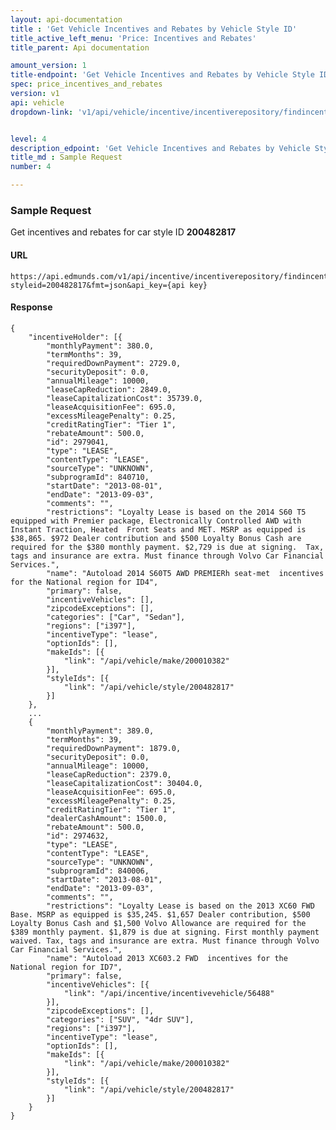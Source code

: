```yaml
---
layout: api-documentation
title : 'Get Vehicle Incentives and Rebates by Vehicle Style ID'
title_active_left_menu: 'Price: Incentives and Rebates'
title_parent: Api documentation

amount_version: 1
title-endpoint: 'Get Vehicle Incentives and Rebates by Vehicle Style ID'
spec: price_incentives_and_rebates
version: v1
api: vehicle
dropdown-link: 'v1/api/vehicle/incentive/incentiverepository/findincentivesbystyleid'


level: 4
description_edpoint: 'Get Vehicle Incentives and Rebates by Vehicle Style ID'
title_md : Sample Request
number: 4

---
```


### Sample Request

Get incentives and rebates for car style ID **200482817**

#### URL

	https://api.edmunds.com/v1/api/incentive/incentiverepository/findincentivesbystyleid?styleid=200482817&fmt=json&api_key={api key}
	
#### Response
	
	{
	    "incentiveHolder": [{
	        "monthlyPayment": 380.0,
	        "termMonths": 39,
	        "requiredDownPayment": 2729.0,
	        "securityDeposit": 0.0,
	        "annualMileage": 10000,
	        "leaseCapReduction": 2849.0,
	        "leaseCapitalizationCost": 35739.0,
	        "leaseAcquisitionFee": 695.0,
	        "excessMileagePenalty": 0.25,
	        "creditRatingTier": "Tier 1",
	        "rebateAmount": 500.0,
	        "id": 2979041,
	        "type": "LEASE",
	        "contentType": "LEASE",
	        "sourceType": "UNKNOWN",
	        "subprogramId": 840710,
	        "startDate": "2013-08-01",
	        "endDate": "2013-09-03",
	        "comments": "",
	        "restrictions": "Loyalty Lease is based on the 2014 S60 T5 equipped with Premier package, Electronically Controlled AWD with Instant Traction, Heated  Front Seats and MET. MSRP as equipped is $38,865. $972 Dealer contribution and $500 Loyalty Bonus Cash are required for the $380 monthly payment. $2,729 is due at signing.  Tax, tags and insurance are extra. Must finance through Volvo Car Financial Services.",
	        "name": "Autoload 2014 S60T5 AWD PREMIERh seat-met  incentives for the National region for ID4",
	        "primary": false,
	        "incentiveVehicles": [],
	        "zipcodeExceptions": [],
	        "categories": ["Car", "Sedan"],
	        "regions": ["i397"],
	        "incentiveType": "lease",
	        "optionIds": [],
	        "makeIds": [{
	            "link": "/api/vehicle/make/200010382"
	        }],
	        "styleIds": [{
	            "link": "/api/vehicle/style/200482817"
	        }]
	    }, 
		...
		{
	        "monthlyPayment": 389.0,
	        "termMonths": 39,
	        "requiredDownPayment": 1879.0,
	        "securityDeposit": 0.0,
	        "annualMileage": 10000,
	        "leaseCapReduction": 2379.0,
	        "leaseCapitalizationCost": 30404.0,
	        "leaseAcquisitionFee": 695.0,
	        "excessMileagePenalty": 0.25,
	        "creditRatingTier": "Tier 1",
	        "dealerCashAmount": 1500.0,
	        "rebateAmount": 500.0,
	        "id": 2974632,
	        "type": "LEASE",
	        "contentType": "LEASE",
	        "sourceType": "UNKNOWN",
	        "subprogramId": 840006,
	        "startDate": "2013-08-01",
	        "endDate": "2013-09-03",
	        "comments": "",
	        "restrictions": "Loyalty Lease is based on the 2013 XC60 FWD Base. MSRP as equipped is $35,245. $1,657 Dealer contribution, $500 Loyalty Bonus Cash and $1,500 Volvo Allowance are required for the $389 monthly payment. $1,879 is due at signing. First monthly payment waived. Tax, tags and insurance are extra. Must finance through Volvo Car Financial Services.",
	        "name": "Autoload 2013 XC603.2 FWD  incentives for the National region for ID7",
	        "primary": false,
	        "incentiveVehicles": [{
	            "link": "/api/incentive/incentivevehicle/56488"
	        }],
	        "zipcodeExceptions": [],
	        "categories": ["SUV", "4dr SUV"],
	        "regions": ["i397"],
	        "incentiveType": "lease",
	        "optionIds": [],
	        "makeIds": [{
	            "link": "/api/vehicle/make/200010382"
	        }],
	        "styleIds": [{
	            "link": "/api/vehicle/style/200482817"
	        }]
	    }
	}